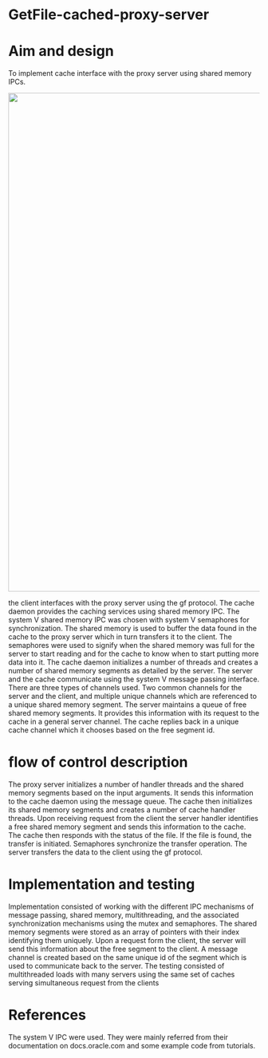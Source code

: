 # GetFile-cached-proxy-server
# Aim and design
To implement cache interface with the proxy server using shared memory IPCs.

<image src="https://raw.githubusercontent.com/sreeganeshji/GetFile-Proxy-Server/master/illustration/p2.png" width=1000>

the client interfaces with the proxy server using the gf protocol. The cache daemon provides the caching services using shared memory IPC. The system V shared memory IPC was chosen with system V semaphores for synchronization.
The shared memory is used to buffer the data found in the cache to the proxy server which in turn transfers it to the client.
The semaphores were used to signify when the shared memory was full for the server to start reading and for the cache to know when to start putting more data into it.
The cache daemon initializes a number of threads and creates a number of shared memory segments as detailed by the server.
The server and the cache communicate using the system V message passing interface. There are three types of channels used. Two common channels for the server and the client, and multiple unique channels which are referenced to a unique shared memory segment.
The server maintains a queue of free shared memory segments. It provides this information with its request to the cache in a general server channel. The cache replies back in a unique cache channel which it chooses based on the free segment id.
# flow of control description
The proxy server initializes a number of handler threads and the shared memory segments based on the input arguments. It sends this information to the cache daemon using the message queue. The cache then initializes its shared memory segments and creates a number of cache handler threads.
Upon receiving request from the client the server handler identifies a free shared memory segment and sends this information to the cache. The cache then responds with the status of the file. If the file is found, the transfer is initiated. Semaphores synchronize the transfer operation. The server transfers the data to the client using the gf protocol.
# Implementation and testing
Implementation consisted of working with the different IPC mechanisms of message passing, shared memory, multithreading, and the associated synchronization mechanisms using the mutex and semaphores.
The shared memory segments were stored as an array of pointers with their index identifying them uniquely. Upon a request form the client, the server will send this information about the free segment to the client. A message channel is created based on the same unique id of the segment which is used to communicate back to the server.
The testing consisted of multithreaded loads with many servers using the same set of caches serving simultaneous request from the clients
# References
The system V IPC were used. They were mainly referred from their documentation on docs.oracle.com and some example code from tutorials.
